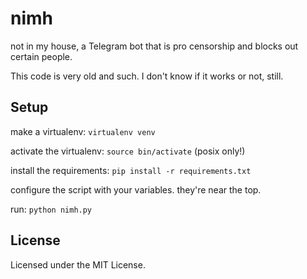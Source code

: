 # nimh

not in my house, a Telegram bot that is pro censorship and blocks out certain people.

This code is very old and such. I don't know if it works or not, still.

## Setup

make a virtualenv: `virtualenv venv`

activate the virtualenv: `source bin/activate` (posix only!)

install the requirements: `pip install -r requirements.txt`

configure the script with your variables. they're near the top.

run: `python nimh.py`

## License

Licensed under the MIT License.
